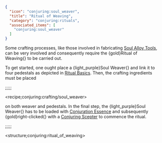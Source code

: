 ```json
{
  "icon": "conjuring:soul_weaver",
  "title": "Ritual of Weaving",
  "category": "conjuring:rituals",
  "associated_items": [
    "conjuring:soul_weaver"
  ]
}
```

Some crafting processes, like those involved in fabricating [Soul Alloy Tools](^conjuring:soul_alloy_tools/basics),
can be very involved and consequently require the {gold}Ritual of Weaving{} to be carried out.


To get started, one ought place a {light_purple}Soul Weaver{} and link it to four pedestals as depicted in
[Ritual Basics](^conjuring:rituals/ritual_basics). Then, the crafting ingredients must be placed

;;;;;

<recipe;conjuring:crafting/soul_weaver>

on both weaver and pedestals. In the final step, the {light_purple}Soul Weaver{} has to be loaded with
[Conjuration Essence](^conjuring:basics/conjuration_essence) and subsequently {gold}right-clicked{} with a
[Conjuring Scepter](^conjuring:basics/conjuring_scepters) to commence the ritual.

;;;;;

<structure;conjuring:ritual_of_weaving>